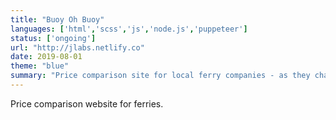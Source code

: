 ```yaml
---
title: "Buoy Oh Buoy"
languages: ['html','scss','js','node.js','puppeteer']
status: ['ongoing']
url: "http://jlabs.netlify.co"
date: 2019-08-01
theme: "blue"
summary: "Price comparison site for local ferry companies - as they charge so much."
---
```

Price comparison website for ferries.